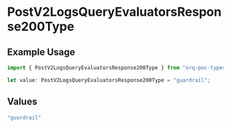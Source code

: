 # PostV2LogsQueryEvaluatorsResponse200Type

## Example Usage

```typescript
import { PostV2LogsQueryEvaluatorsResponse200Type } from "orq-poc-typescript-multi-env-version/models/operations";

let value: PostV2LogsQueryEvaluatorsResponse200Type = "guardrail";
```

## Values

```typescript
"guardrail"
```